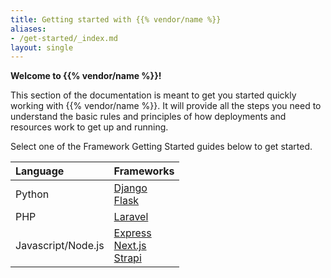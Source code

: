 ```yaml
---
title: Getting started with {{% vendor/name %}}
aliases:
- /get-started/_index.md
layout: single
---
```


**Welcome to {{% vendor/name %}}!**

This section of the documentation is meant to get you started quickly working with {{% vendor/name %}}.
It will provide all the steps you need to understand the basic rules and principles of how deployments and resources work to get up and running. 

Select one of the Framework Getting Started guides below to get started.


| Language              | Frameworks |
| :----------------     | :------  |
| Python              |   [Django](/get-started/django/_index.md)<br/>[Flask](/get-started/flask/_index.md)  |
| PHP                    |   [Laravel](/get-started/laravel/_index.md)   |
| Javascript/Node.js   |  [Express](/get-started/express/deploy/)<br/>[Next.js](/get-started/nextjs/_index.md)<br/>[Strapi](/get-started/strapi/_index.md)  |